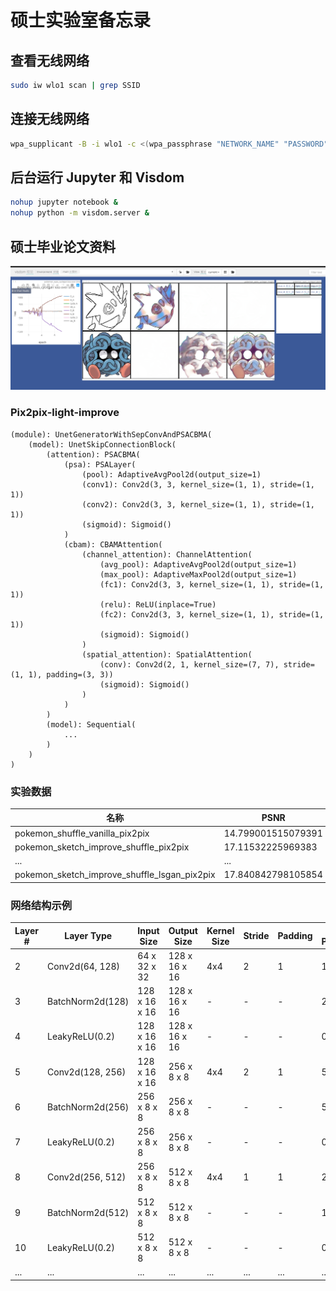 

# 硕士实验室备忘录

## 查看无线网络

```bash
sudo iw wlo1 scan | grep SSID
```

## 连接无线网络

```bash
wpa_supplicant -B -i wlo1 -c <(wpa_passphrase "NETWORK_NAME" "PASSWORD")
```

## 后台运行 Jupyter 和 Visdom

```bash
nohup jupyter notebook &
nohup python -m visdom.server &
```

## 硕士毕业论文资料

![image-20231118191053963](./images/image-20231118191053963.png)

### Pix2pix-light-improve

```plaintext
(module): UnetGeneratorWithSepConvAndPSACBMA(
    (model): UnetSkipConnectionBlock(
        (attention): PSACBMA(
            (psa): PSALayer(
                (pool): AdaptiveAvgPool2d(output_size=1)
                (conv1): Conv2d(3, 3, kernel_size=(1, 1), stride=(1, 1))
                (conv2): Conv2d(3, 3, kernel_size=(1, 1), stride=(1, 1))
                (sigmoid): Sigmoid()
            )
            (cbam): CBAMAttention(
                (channel_attention): ChannelAttention(
                    (avg_pool): AdaptiveAvgPool2d(output_size=1)
                    (max_pool): AdaptiveMaxPool2d(output_size=1)
                    (fc1): Conv2d(3, 3, kernel_size=(1, 1), stride=(1, 1))
                    (relu): ReLU(inplace=True)
                    (fc2): Conv2d(3, 3, kernel_size=(1, 1), stride=(1, 1))
                    (sigmoid): Sigmoid()
                )
                (spatial_attention): SpatialAttention(
                    (conv): Conv2d(2, 1, kernel_size=(7, 7), stride=(1, 1), padding=(3, 3))
                    (sigmoid): Sigmoid()
                )
            )
        )
        (model): Sequential(
            ...
        )
    )
)
```

### 实验数据

| 名称                                                         | PSNR                   | SSIM                   | RMSE                  |
| ------------------------------------------------------------ | ---------------------- | ---------------------- | --------------------- |
| pokemon_shuffle_vanilla_pix2pix                              | 14.799001515079391     | 0.7266648452110602     | 80.87863933170526     |
| pokemon_sketch_improve_shuffle_pix2pix                       | 17.11532225969383      | 0.8280801068072227     | 75.76262082039669     |
| ...                                                          | ...                    | ...                    | ...                   |
| pokemon_sketch_improve_shuffle_lsgan_pix2pix                 | 17.840842798105854     | 0.8460531328495319     | 75.92092890241597     |

### 网络结构示例

| Layer # | Layer Type     | Input Size    | Output Size   | Kernel Size | Stride | Padding | # Parameters |
| ------- | -------------- | ------------- | ------------- | ----------- | ------ | ------- | ------------ |
| 2       | Conv2d(64, 128) | 64 x 32 x 32  | 128 x 16 x 16 | 4x4         | 2      | 1       | 131,200      |
| 3       | BatchNorm2d(128) | 128 x 16 x 16 | 128 x 16 x 16 | -           | -      | -       | 256          |
| 4       | LeakyReLU(0.2) | 128 x 16 x 16 | 128 x 16 x 16 | -           | -      | -       | 0            |
| 5       | Conv2d(128, 256) | 128 x 16 x 16 | 256 x 8 x 8   | 4x4         | 2      | 1       | 524,544      |
| 6       | BatchNorm2d(256) | 256 x 8 x 8   | 256 x 8 x 8   | -           | -      | -       | 512          |
| 7       | LeakyReLU(0.2) | 256 x 8 x 8   | 256 x 8 x 8   | -           | -      | -       | 0            |
| 8       | Conv2d(256, 512) | 256 x 8 x 8   | 512 x 8 x 8   | 4x4         | 1      | 1       | 2,097,664    |
| 9       | BatchNorm2d(512) | 512 x 8 x 8   | 512 x 8 x 8   | -           | -      | -       | 1,024        |
| 10      | LeakyReLU(0.2) | 512 x 8 x 8   | 512 x 8 x 8   | -           | -      | -       | 0            |
| ...     | ...            | ...           | ...           | ...         | ...    | ...     | ...          |

